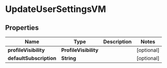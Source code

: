 

# UpdateUserSettingsVM


## Properties

Name | Type | Description | Notes
------------ | ------------- | ------------- | -------------
**profileVisibility** | **ProfileVisibility** |  |  [optional]
**defaultSubscription** | **String** |  |  [optional]



